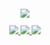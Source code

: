 <p align="center">
<img src="https://cdn.discordapp.com/attachments/1225115192078241887/1231638694918885429/Untitled1048_20240421181207.png?ex=6637afeb&is=66253aeb&hm=e7c280e9f6e20a16f79a1794c9519f01f016d7fab347b538a337a92a1fd289ba&">

<p align="center">
<a href=”https://rentry.co/brokerscythes”> <img src="https://cdn.discordapp.com/attachments/1225115192078241887/1231636844861460581/Untitled1047_20240421180422.png?ex=6637ae32&is=66253932&hm=b5eb0da0308480c8c52781c061410e340efa91cdad243752a2274744aee0a483&">
<a href=”https://github.com/falsephd”> <img src="https://cdn.discordapp.com/attachments/1225115192078241887/1231636845113376798/Untitled1047_20240421180047.png?ex=66268ab2&is=66253932&hm=4b1eaa1801bfe5fd2b54dd3775bab264789b83072260ab66344d4e338a06ea74&">
<a href=”https://falsephd.123guestbook.com/”> <img src="https://cdn.discordapp.com/attachments/1225115192078241887/1231636845318901871/Untitled1047_20240421180308.png?ex=6637ae32&is=66253932&hm=4946addf1ad9a25c77ee1886b4958d847cd37402d59bad7ce0b6450df50c456e&">
